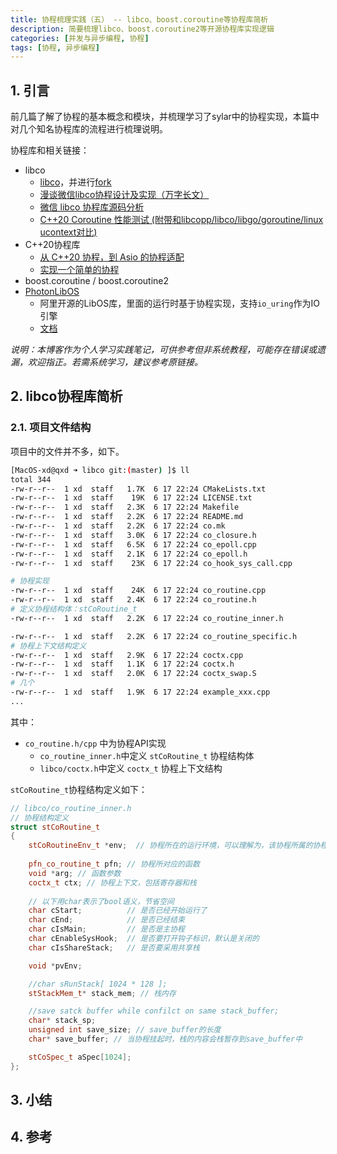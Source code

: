 ```yaml
---
title: 协程梳理实践（五） -- libco、boost.coroutine等协程库简析
description: 简要梳理libco、boost.coroutine2等开源协程库实现逻辑
categories: [并发与异步编程, 协程]
tags: [协程, 异步编程]
---
```



## 1. 引言

前几篇了解了协程的基本概念和模块，并梳理学习了sylar中的协程实现，本篇中对几个知名协程库的流程进行梳理说明。

协程库和相关链接：

* libco
    * [libco](https://github.com/Tencent/libco)，并进行[fork](https://github.com/xiaodongQ/libco)
    * [漫谈微信libco协程设计及实现（万字长文）](https://runzhiwang.github.io/2019/06/21/libco/)
    * [微信 libco 协程库源码分析](https://www.cyhone.com/articles/analysis-of-libco/)
    * [C++20 Coroutine 性能测试 (附带和libcopp/libco/libgo/goroutine/linux ucontext对比)](https://cloud.tencent.com/developer/article/1563255)
* C++20协程库
    * [从 C++20 协程，到 Asio 的协程适配](https://www.bluepuni.com/archives/cpp20-coroutine-and-asio-coroutine)
    * [实现一个简单的协程](https://www.bluepuni.com/archives/implements-coroutine/)
* boost.coroutine / boost.coroutine2
* [PhotonLibOS](https://github.com/alibaba/PhotonLibOS)
    * 阿里开源的LibOS库，里面的运行时基于协程实现，支持`io_uring`作为IO引擎
    * [文档](https://photonlibos.github.io/cn/docs/category/introduction)

*说明：本博客作为个人学习实践笔记，可供参考但非系统教程，可能存在错误或遗漏，欢迎指正。若需系统学习，建议参考原链接。*

## 2. libco协程库简析

### 2.1. 项目文件结构

项目中的文件并不多，如下。

```sh
[MacOS-xd@qxd ➜ libco git:(master) ]$ ll
total 344
-rw-r--r--  1 xd  staff   1.7K  6 17 22:24 CMakeLists.txt
-rw-r--r--  1 xd  staff    19K  6 17 22:24 LICENSE.txt
-rw-r--r--  1 xd  staff   2.3K  6 17 22:24 Makefile
-rw-r--r--  1 xd  staff   2.2K  6 17 22:24 README.md
-rw-r--r--  1 xd  staff   2.2K  6 17 22:24 co.mk
-rw-r--r--  1 xd  staff   3.0K  6 17 22:24 co_closure.h
-rw-r--r--  1 xd  staff   6.5K  6 17 22:24 co_epoll.cpp
-rw-r--r--  1 xd  staff   2.1K  6 17 22:24 co_epoll.h
-rw-r--r--  1 xd  staff    23K  6 17 22:24 co_hook_sys_call.cpp

# 协程实现
-rw-r--r--  1 xd  staff    24K  6 17 22:24 co_routine.cpp
-rw-r--r--  1 xd  staff   2.4K  6 17 22:24 co_routine.h
# 定义协程结构体：stCoRoutine_t
-rw-r--r--  1 xd  staff   2.2K  6 17 22:24 co_routine_inner.h

-rw-r--r--  1 xd  staff   2.2K  6 17 22:24 co_routine_specific.h
# 协程上下文结构定义
-rw-r--r--  1 xd  staff   2.9K  6 17 22:24 coctx.cpp
-rw-r--r--  1 xd  staff   1.1K  6 17 22:24 coctx.h
-rw-r--r--  1 xd  staff   2.0K  6 17 22:24 coctx_swap.S
# 几个
-rw-r--r--  1 xd  staff   1.9K  6 17 22:24 example_xxx.cpp
...
```

其中：
* `co_routine.h/cpp` 中为协程API实现
    * `co_routine_inner.h`中定义 `stCoRoutine_t` 协程结构体
    * `libco/coctx.h`中定义 `coctx_t` 协程上下文结构

`stCoRoutine_t`协程结构定义如下：

```cpp
// libco/co_routine_inner.h
// 协程结构定义
struct stCoRoutine_t
{
    stCoRoutineEnv_t *env;  // 协程所在的运行环境，可以理解为，该协程所属的协程管理器
    
    pfn_co_routine_t pfn; // 协程所对应的函数
    void *arg; // 函数参数
    coctx_t ctx; // 协程上下文，包括寄存器和栈
 
    // 以下用char表示了bool语义，节省空间
    char cStart;          // 是否已经开始运行了
    char cEnd;            // 是否已经结束
    char cIsMain;         // 是否是主协程
    char cEnableSysHook;  // 是否要打开钩子标识，默认是关闭的
    char cIsShareStack;   // 是否要采用共享栈

    void *pvEnv;

    //char sRunStack[ 1024 * 128 ];
    stStackMem_t* stack_mem; // 栈内存

    //save satck buffer while confilct on same stack_buffer;
    char* stack_sp; 
    unsigned int save_size; // save_buffer的长度
    char* save_buffer; // 当协程挂起时，栈的内容会栈暂存到save_buffer中

    stCoSpec_t aSpec[1024];
};
```


## 3. 小结


## 4. 参考


